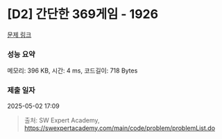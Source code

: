 # [D2] 간단한 369게임 - 1926 

[문제 링크](https://swexpertacademy.com/main/code/problem/problemDetail.do?contestProbId=AV5PTeo6AHUDFAUq) 

### 성능 요약

메모리: 396 KB, 시간: 4 ms, 코드길이: 718 Bytes

### 제출 일자

2025-05-02 17:09



> 출처: SW Expert Academy, https://swexpertacademy.com/main/code/problem/problemList.do